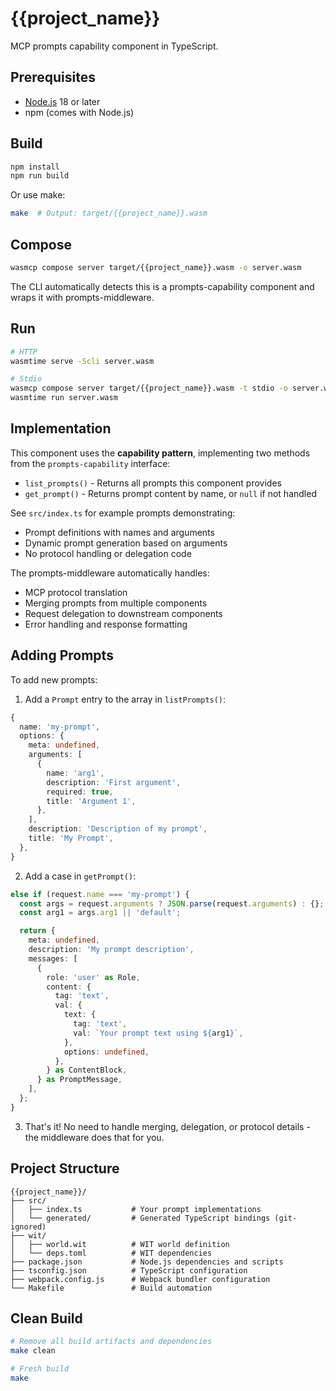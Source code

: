# {{project_name}}

MCP prompts capability component in TypeScript.

## Prerequisites

- [Node.js](https://nodejs.org/) 18 or later
- npm (comes with Node.js)

## Build

```bash
npm install
npm run build
```

Or use make:

```bash
make  # Output: target/{{project_name}}.wasm
```

## Compose

```bash
wasmcp compose server target/{{project_name}}.wasm -o server.wasm
```

The CLI automatically detects this is a prompts-capability component and wraps it with prompts-middleware.

## Run

```bash
# HTTP
wasmtime serve -Scli server.wasm

# Stdio
wasmcp compose server target/{{project_name}}.wasm -t stdio -o server.wasm
wasmtime run server.wasm
```

## Implementation

This component uses the **capability pattern**, implementing two methods from the `prompts-capability` interface:

- `list_prompts()` - Returns all prompts this component provides
- `get_prompt()` - Returns prompt content by name, or `null` if not handled

See `src/index.ts` for example prompts demonstrating:
- Prompt definitions with names and arguments
- Dynamic prompt generation based on arguments
- No protocol handling or delegation code

The prompts-middleware automatically handles:
- MCP protocol translation
- Merging prompts from multiple components
- Request delegation to downstream components
- Error handling and response formatting

## Adding Prompts

To add new prompts:

1. Add a `Prompt` entry to the array in `listPrompts()`:

```typescript
{
  name: 'my-prompt',
  options: {
    meta: undefined,
    arguments: [
      {
        name: 'arg1',
        description: 'First argument',
        required: true,
        title: 'Argument 1',
      },
    ],
    description: 'Description of my prompt',
    title: 'My Prompt',
  },
}
```

2. Add a case in `getPrompt()`:

```typescript
else if (request.name === 'my-prompt') {
  const args = request.arguments ? JSON.parse(request.arguments) : {};
  const arg1 = args.arg1 || 'default';

  return {
    meta: undefined,
    description: 'My prompt description',
    messages: [
      {
        role: 'user' as Role,
        content: {
          tag: 'text',
          val: {
            text: {
              tag: 'text',
              val: `Your prompt text using ${arg1}`,
            },
            options: undefined,
          },
        } as ContentBlock,
      } as PromptMessage,
    ],
  };
}
```

3. That's it! No need to handle merging, delegation, or protocol details - the middleware does that for you.

## Project Structure

```
{{project_name}}/
├── src/
│   ├── index.ts           # Your prompt implementations
│   └── generated/         # Generated TypeScript bindings (git-ignored)
├── wit/
│   ├── world.wit          # WIT world definition
│   └── deps.toml          # WIT dependencies
├── package.json           # Node.js dependencies and scripts
├── tsconfig.json          # TypeScript configuration
├── webpack.config.js      # Webpack bundler configuration
└── Makefile               # Build automation
```

## Clean Build

```bash
# Remove all build artifacts and dependencies
make clean

# Fresh build
make
```

